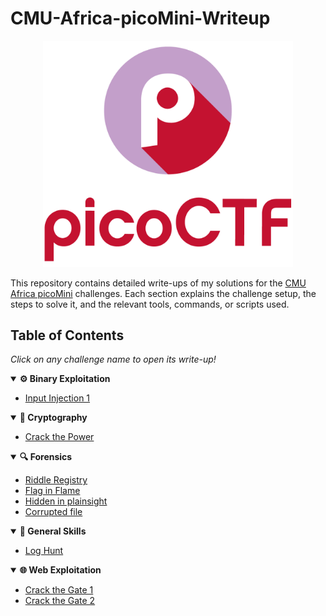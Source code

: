 # CMU-Africa-picoMini-Writeup
<p align="center">
  <img src="https://github.com/Greenest-Guy/CMU-Africa-picoMini-Writeup/blob/main/images/picoCTF_logo.png?raw=true" alt="picoCTF logo" width="400" />
</p>

This repository contains detailed write-ups of my solutions for the [CMU Africa picoMini](https://play.picoctf.org/practice?originalEvent=77&page=1) challenges. Each section explains the challenge setup, the steps to solve it, and the relevant tools, commands, or scripts used.

## Table of Contents
_Click on any challenge name to open its write-up!_
<details open>
  <summary><b>⚙️ Binary Exploitation</b></summary>

  - [Input Injection 1](https://github.com/Greenest-Guy/CMU-Africa-picoMini-Writeup/blob/main/challenges/binary_exploitation/input_injection_1.md)
</details>

<details open>
  <summary><b>🔐 Cryptography</b></summary>

  - [Crack the Power](https://github.com/Greenest-Guy/CMU-Africa-picoMini-Writeup/blob/main/challenges/cryptography/crack_the_power.md)
</details>

<details open>
  <summary><b>🔍 Forensics</b></summary>

  - [Riddle Registry](https://github.com/Greenest-Guy/CMU-Africa-picoMini-Writeup/blob/main/challenges/forensics/riddle_registry.md)
  - [Flag in Flame](https://github.com/Greenest-Guy/CMU-Africa-picoMini-Writeup/blob/main/challenges/forensics/flag_in_flame.md)
  - [Hidden in plainsight](https://github.com/Greenest-Guy/CMU-Africa-picoMini-Writeup/blob/main/challenges/forensics/hidden_in_plainsight.md)
  - [Corrupted file](https://github.com/Greenest-Guy/CMU-Africa-picoMini-Writeup/blob/main/challenges/forensics/corrupted_file.md)
</details>

<details open>
  <summary><b>🧠 General Skills</b></summary>

  - [Log Hunt](https://github.com/Greenest-Guy/CMU-Africa-picoMini-Writeup/blob/main/challenges/general_skills/log_hunt.md)
</details>

<details open>
  <summary><b>🌐 Web Exploitation</b></summary>

  - [Crack the Gate 1](https://github.com/Greenest-Guy/CMU-Africa-picoMini-Writeup/blob/main/challenges/web_exploitation/crack_the_gate_1.md)
  - [Crack the Gate 2](https://github.com/Greenest-Guy/CMU-Africa-picoMini-Writeup/blob/main/challenges/web_exploitation/crack_the_gate_2.md)
</details>
